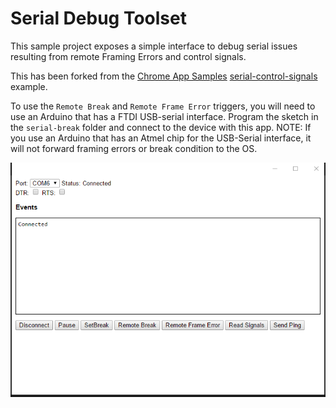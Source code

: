 # Serial Debug Toolset

This sample project exposes a simple interface to debug serial issues resulting from remote Framing Errors and control signals.

This has been forked from the [Chrome App Samples](https://github.com/GoogleChrome/chrome-app-samples) [serial-control-signals](https://github.com/GoogleChrome/chrome-app-samples/tree/master/samples/serial-control-signals) example.

To use the `Remote Break` and `Remote Frame Error` triggers, you will need to use an Arduino that has a FTDI USB-serial interface. Program the sketch in the `serial-break` folder and connect to the device with this app. NOTE: If you use an Arduino that has an Atmel chip for the USB-Serial interface, it will not forward framing errors or break condition to the OS.

![screenshot](/assets/screenshot1.png)